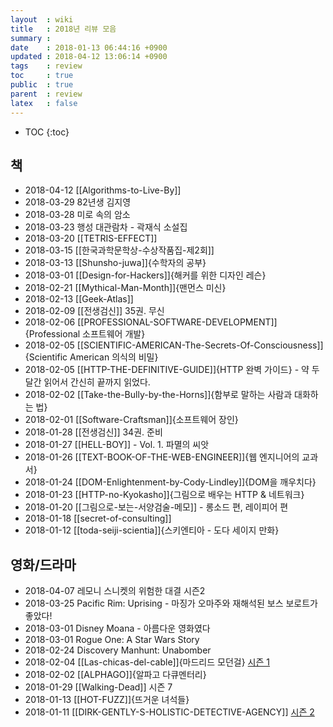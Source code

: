```yaml
---
layout  : wiki
title   : 2018년 리뷰 모음
summary :
date    : 2018-01-13 06:44:16 +0900
updated : 2018-04-12 13:06:14 +0900
tags    : review
toc     : true
public  : true
parent  : review
latex   : false
---
```

* TOC
{:toc}


## 책

* 2018-04-12 [[Algorithms-to-Live-By]]
* 2018-03-29 82년생 김지영
* 2018-03-28 미로 속의 암소
* 2018-03-23 행성 대관람차 - 곽재식 소설집
* 2018-03-20 [[TETRIS-EFFECT]]
* 2018-03-15 [[한국과학문학상-수상작품집-제2회]]
* 2018-03-13 [[Shunsho-juwa]]{수학자의 공부}
* 2018-03-01 [[Design-for-Hackers]]{해커를 위한 디자인 레슨}
* 2018-02-21 [[Mythical-Man-Month]]{맨먼스 미신}
* 2018-02-13 [[Geek-Atlas]]
* 2018-02-09 [[전생검신]] 35권. 무신
* 2018-02-06 [[PROFESSIONAL-SOFTWARE-DEVELOPMENT]]{Professional 소프트웨어 개발}
* 2018-02-05 [[SCIENTIFIC-AMERICAN-The-Secrets-Of-Consciousness]]{Scientific American 의식의 비밀}
* 2018-02-05 [[HTTP-THE-DEFINITIVE-GUIDE]]{HTTP 완벽 가이드} - 약 두 달간 읽어서 간신히 끝까지 읽었다.
* 2018-02-02 [[Take-the-Bully-by-the-Horns]]{함부로 말하는 사람과 대화하는 법}
* 2018-02-01 [[Software-Craftsman]]{소프트웨어 장인}
* 2018-01-28 [[전생검신]] 34권. 준비
* 2018-01-27 [[HELL-BOY]] - Vol. 1. 파멸의 씨앗
* 2018-01-26 [[TEXT-BOOK-OF-THE-WEB-ENGINEER]]{웹 엔지니어의 교과서}
* 2018-01-24 [[DOM-Enlightenment-by-Cody-Lindley]]{DOM을 깨우치다}
* 2018-01-23 [[HTTP-no-Kyokasho]]{그림으로 배우는 HTTP & 네트워크}
* 2018-01-20 [[그림으로-보는-서양검술-메모]] - 롱소드 편, 레이피어 편
* 2018-01-18 [[secret-of-consulting]]
* 2018-01-12 [[toda-seiji-scientia]]{스키엔티아 - 도다 세이지 만화}

## 영화/드라마

* 2018-04-07 레모니 스니켓의 위험한 대결 시즌2
* 2018-03-25 Pacific Rim: Uprising - 마징가 오마주와 재해석된 보스 보로트가 좋았다!
* 2018-03-01 Disney Moana - 아름다운 영화였다
* 2018-03-01 Rogue One: A Star Wars Story
* 2018-02-24 Discovery Manhunt: Unabomber
* 2018-02-04 [[Las-chicas-del-cable]]{마드리드 모던걸} [시즌 1](/wiki/Las-chicas-del-cable/#season-01)
* 2018-02-02 [[ALPHAGO]]{알파고 다큐멘터리}
* 2018-01-29 [[Walking-Dead]] 시즌 7
* 2018-01-13 [[HOT-FUZZ]]{뜨거운 녀석들}
* 2018-01-11 [[DIRK-GENTLY-S-HOLISTIC-DETECTIVE-AGENCY]] [시즌 2](/wiki/DIRK-GENTLY-S-HOLISTIC-DETECTIVE-AGENCY/#season-02)
